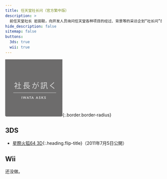 ```yaml
---
title: 任天堂社长问（官方繁中版）
description: >
  前任天堂社长 岩田聪，向开发人员询问任天堂各种项目的经过、背景等的采访企划“社长问”的链接集。<br>本页面下链接均转载自任天堂（香港）官网：<br><https://www.nintendo.com.hk/index_sc.html><br>以下列表为官方繁体中文版。顶部菜单栏中的地球🌍图标可一键切换简繁中文。
hide_description: false
sitemap: false
buttons:
  3ds: true
  wii: true
---
```


![](/interviews/title_iwataasks.png){:.border.border-radius}

## 3DS

* [星際火狐64 3D]{:.heading.flip-title}（2011年7月5日公開）

## Wii

还没做。

[星際火狐64 3D]: cht-hk/3ds/starfox64_3d/1.md
